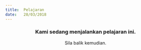 ```yaml
---
title:  Pelajaran
date:   28/03/2018
---
```


### <center>Kami sedang menjalankan pelajaran ini.</center>
<center>Sila balik kemudian.</center>